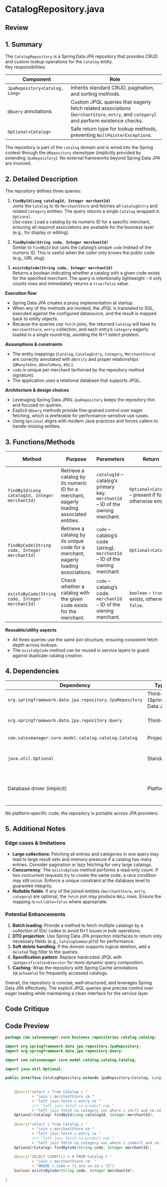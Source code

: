 # CatalogRepository.java

## Review

## 1. Summary
The `CatalogRepository` is a Spring Data JPA repository that provides CRUD and custom lookup operations for the `Catalog` entity.  
Key responsibilities:

| Component | Role |
|-----------|------|
| `JpaRepository<Catalog, Long>` | Inherits standard CRUD, pagination, and sorting methods. |
| `@Query` annotations | Custom JPQL queries that eagerly fetch related associations (`merchantStore`, `entry`, and `category`) and perform existence checks. |
| `Optional<Catalog>` | Safe return type for lookup methods, preventing `NullPointerException`s. |

The repository is part of the `catalog` domain and is wired into the Spring context through the `@Repository` stereotype (implicitly provided by extending `JpaRepository`). No external frameworks beyond Spring Data JPA are involved.

## 2. Detailed Description
The repository defines three queries:

1. **`findById(Long catalogId, Integer merchantId)`**  
   *Joins* the `Catalog` to its `MerchantStore` and fetches all `CatalogEntry` and related `Category` entities. The query returns a single `Catalog` wrapped in `Optional`.  
   *Use‑case*: Load a catalog by its numeric ID for a specific merchant, ensuring all required associations are available for the business layer (e.g., for display or editing).

2. **`findByCode(String code, Integer merchantId)`**  
   Similar to `findById` but uses the catalog’s unique `code` instead of the numeric ID. This is useful when the caller only knows the public code (e.g., URL slug).

3. **`existsByCode(String code, Integer merchantId)`**  
   Returns a boolean indicating whether a catalog with a given code exists for the specified merchant. The query is intentionally lightweight – it only counts rows and immediately returns a `true/false` value.

**Execution flow**

- Spring Data JPA creates a proxy implementation at startup.  
- When any of the methods are invoked, the JPQL is translated to SQL, executed against the configured datasource, and the result is mapped back to entity objects.  
- Because the queries use `fetch` joins, the returned `Catalog` will have its `merchantStore`, `entry` collection, and each entry’s `category` eagerly loaded in a single round‑trip, avoiding the N+1 select problem.

**Assumptions & constraints**

- The entity mappings (`Catalog`, `CatalogEntry`, `Category`, `MerchantStore`) are correctly annotated with `@Entity` and proper relationships (`@ManyToOne`, `@OneToMany`, etc.).  
- `code` is unique per merchant (enforced by the repository method signature).  
- The application uses a relational database that supports JPQL.

**Architecture & design choices**

- Leveraging Spring Data JPA’s `JpaRepository` keeps the repository thin and focused on queries.  
- Explicit `@Query` methods provide fine‑grained control over eager fetching, which is preferable for performance-sensitive use cases.  
- Using `Optional` aligns with modern Java practices and forces callers to handle missing entities.

## 3. Functions/Methods

| Method | Purpose | Parameters | Return | Side Effects |
|--------|---------|------------|--------|--------------|
| `findById(Long catalogId, Integer merchantId)` | Retrieve a catalog by its numeric ID for a merchant, eagerly loading associated entities. | `catalogId` – catalog’s primary key.<br>`merchantId` – ID of the owning merchant. | `Optional<Catalog>` – present if found, otherwise empty. | No side effects; pure read. |
| `findByCode(String code, Integer merchantId)` | Retrieve a catalog by its unique code for a merchant, eagerly loading associations. | `code` – catalog’s code (string).<br>`merchantId` – ID of the owning merchant. | `Optional<Catalog>` | No side effects. |
| `existsByCode(String code, Integer merchantId)` | Check whether a catalog with the given code exists for the merchant. | `code` – catalog’s code.<br>`merchantId` – ID of the owning merchant. | `boolean` – `true` if exists, otherwise `false`. | No side effects. |

**Reusable/utility aspects**

- All three queries use the same join structure, ensuring consistent fetch depth across lookups.  
- The `existsByCode` method can be reused in service layers to guard against duplicate catalog creation.

## 4. Dependencies

| Dependency | Type | Notes |
|------------|------|-------|
| `org.springframework.data.jpa.repository.JpaRepository` | Third‑party (Spring Data JPA) | Provides CRUD operations. |
| `org.springframework.data.jpa.repository.Query` | Third‑party | Allows custom JPQL. |
| `com.salesmanager.core.model.catalog.catalog.Catalog` | Project | Entity under repository. |
| `java.util.Optional` | Standard | Safe container for nullable values. |
| Database driver (implicit) | Platform | Must support JPQL (e.g., Hibernate, EclipseLink). |

No platform‑specific code; the repository is portable across JPA providers.

## 5. Additional Notes

### Edge cases & limitations
- **Large collections**: Fetching all entries and categories in one query may lead to large result sets and memory pressure if a catalog has many entries. Consider pagination or lazy fetching for very large catalogs.
- **Concurrency**: The `existsByCode` method performs a read‑only count. If two concurrent requests try to create the same code, a race condition may still occur. Enforce a unique constraint at the database level to guarantee integrity.
- **Nullable fields**: If any of the joined entities (`merchantStore`, `entry`, `category`) are optional, the `fetch` join may produce `NULL` rows. Ensure the mapping is `nullable=false` where appropriate.

### Potential Enhancements
1. **Batch loading**: Provide a method to fetch multiple catalogs by a collection of IDs/ codes to avoid N+1 issues in bulk operations.
2. **DTO projection**: Use Spring Data JPA projection interfaces to return only necessary fields (e.g., `CatalogSummaryDTO`) for performance.
3. **Soft delete handling**: If the domain supports logical deletion, add a `deleted` flag filter to the queries.
4. **Specification pattern**: Replace hardcoded JPQL with `JpaSpecificationExecutor` for more dynamic query composition.
5. **Caching**: Wrap the repository with Spring Cache annotations (`@Cacheable`) for frequently accessed catalogs.

Overall, the repository is concise, well‑structured, and leverages Spring Data JPA effectively. The explicit JPQL queries give precise control over eager loading while maintaining a clean interface for the service layer.

## Code Critique



## Code Preview

```java
package com.salesmanager.core.business.repositories.catalog.catalog;

import org.springframework.data.jpa.repository.JpaRepository;
import org.springframework.data.jpa.repository.Query;

import com.salesmanager.core.model.catalog.catalog.Catalog;

import java.util.Optional;

public interface CatalogRepository extends JpaRepository<Catalog, Long> {
	
	
	@Query("select c from Catalog c "
			+ "join c.merchantStore cm "
			+ "left join fetch c.entry ce "
			//+ "left join fetch ce.product cep "
			+ "left join fetch ce.category cec where c.id=?1 and cm.id = ?2")
	Optional<Catalog> findById(Long catalogId, Integer merchantId);
	
	@Query("select c from Catalog c "
			+ "join c.merchantStore cm "
			+ "left join fetch c.entry ce "
			//+ "left join fetch ce.product cep "
			+ "left join fetch ce.category cec where c.code=?1 and cm.id = ?2")
	Optional<Catalog> findByCode(String code, Integer merchantId);
	
	@Query("SELECT COUNT(c) > 0 FROM Catalog c "
			+ "join c.merchantStore cm  "
			+ "WHERE c.code = ?1 and cm.id = ?2")
	boolean existsByCode(String code, Integer merchantId);

}



```
